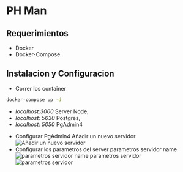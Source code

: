 
# PH Man 

## Requerimientos
+ Docker
+ Docker-Compose

## Instalacion y Configuracion
+ Correr los container
```sh
docker-compose up -d
```
- *localhost:3000*  Server Node,
- *localhost: 5630*  Postgres,
- *localhost: 5050*  PgAdmin4

+ Configurar PgAdmin4
    Añadir un nuevo servidor
![Añadir un nuevo servidor](https://res.cloudinary.com/wevycep/image/upload/v1550502321/ph-man/pgadmin-config-container/postgres.png)
+ Configurar los parametros del server
    parametros servidor name
    ![parametros servidor name](https://res.cloudinary.com/wevycep/image/upload/v1550503989/ph-man/pgadmin-config-container/postgres2.png)
    parametros servidor
    ![parametros servidor](https://res.cloudinary.com/wevycep/image/upload/v1550503989/ph-man/pgadmin-config-container/postgres3.png)


